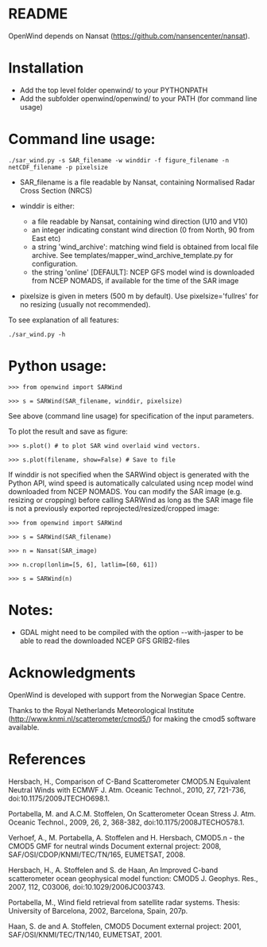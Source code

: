 # README  

OpenWind depends on Nansat (https://github.com/nansencenter/nansat). 

# Installation

- Add the top level folder openwind/ to your PYTHONPATH
- Add the subfolder openwind/openwind/ to your PATH (for command line usage)

# Command line usage:

```
./sar_wind.py -s SAR_filename -w winddir -f figure_filename -n netCDF_filename -p pixelsize
```

- SAR_filename is a file readable by Nansat, containing Normalised Radar Cross Section (NRCS)

- winddir is either:
  - a file readable by Nansat, containing wind direction (U10 and V10)
  - an integer indicating constant wind direction (0 from North, 90 from East etc)
  - a string 'wind_archive': matching wind field is obtained from local file archive. See templates/mapper_wind_archive_template.py for configuration.
  - the string 'online' [DEFAULT]: NCEP GFS model wind is downloaded from NCEP NOMADS, if available for the time of the SAR image

- pixelsize is given in meters (500 m by default). Use pixelsize='fullres' for no resizing (usually not recommended).

To see explanation of all features:
```
./sar_wind.py -h
```


# Python usage:
```
>>> from openwind import SARWind

>>> s = SARWind(SAR_filename, winddir, pixelsize)
```

See above (command line usage) for specification of the input parameters.


To plot the result and save as figure:
```
>>> s.plot() # to plot SAR wind overlaid wind vectors.

>>> s.plot(filename, show=False) # Save to file
```

If winddir is not specified when the SARWind object is generated with the Python API, wind speed is automatically calculated using ncep model wind downloaded from NCEP NOMADS. You can modify the SAR image (e.g. resizing or cropping) before calling SARWind as long as the SAR image file is not a previously exported reprojected/resized/cropped image:
```
>>> from openwind import SARWind

>>> s = SARWind(SAR_filename)

>>> n = Nansat(SAR_image)

>>> n.crop(lonlim=[5, 6], latlim=[60, 61])

>>> s = SARWind(n)
```

# Notes:
- GDAL might need to be compiled with the option --with-jasper to be able to read the downloaded NCEP GFS GRIB2-files

# Acknowledgments

OpenWind is developed with support from the Norwegian Space Centre.

Thanks to the Royal Netherlands Meteorological Institute
(http://www.knmi.nl/scatterometer/cmod5/) for making the cmod5 software
available.

# References

Hersbach, H., Comparison of C-Band Scatterometer CMOD5.N Equivalent Neutral
Winds with ECMWF J. Atm. Oceanic Technol., 2010, 27, 721-736,
doi:10.1175/2009JTECHO698.1.

Portabella, M. and A.C.M. Stoffelen, On Scatterometer Ocean Stress J. Atm.
Oceanic Technol., 2009, 26, 2, 368-382, doi:10.1175/2008JTECHO578.1.

Verhoef, A., M. Portabella, A. Stoffelen and H. Hersbach, CMOD5.n - the CMOD5
GMF for neutral winds Document external project: 2008,
SAF/OSI/CDOP/KNMI/TEC/TN/165, EUMETSAT, 2008.

Hersbach, H., A. Stoffelen and S. de Haan, An Improved C-band scatterometer
ocean geophysical model function: CMOD5 J. Geophys. Res., 2007, 112, C03006,
doi:10.1029/2006JC003743.

Portabella, M., Wind field retrieval from satellite radar systems. Thesis:
University of Barcelona, 2002, Barcelona, Spain, 207p.

Haan, S. de and A. Stoffelen, CMOD5 Document external project: 2001,
SAF/OSI/KNMI/TEC/TN/140, EUMETSAT, 2001.
